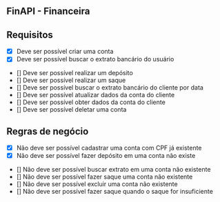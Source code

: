 ## FinAPI - Financeira 

## Requisitos

- [x] Deve ser possível criar uma conta
- [x] Deve ser possível buscar o extrato bancário do usuário
- [] Deve ser possível realizar um depósito
- [] Deve ser possível realizar um saque
- [] Deve ser possível buscar o extrato bancário do cliente por data
- [] Deve ser possível atualizar dados da conta do cliente
- [] Deve ser possível obter dados da conta do cliente
- [] Deve ser possível deletar uma conta

## Regras de negócio

- [x] Não deve ser possível cadastrar uma conta com CPF já existente
- [x] Não deve ser possível fazer depósito em uma conta não existe
- [] Não deve ser possível buscar extrato em uma conta não existente
- [] Não deve ser possível fazer saque uma conta não existente
- [] Não deve ser possível excluir uma conta não existente
- [] Não deve ser possível fazer saque quando o saque for insuficiente








